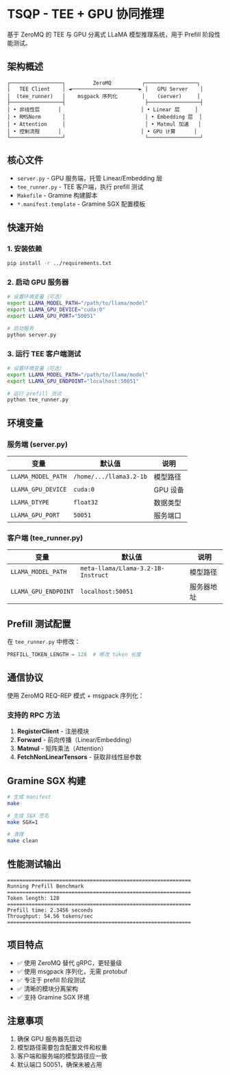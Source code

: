 # TSQP - TEE + GPU 协同推理

基于 ZeroMQ 的 TEE 与 GPU 分离式 LLaMA 模型推理系统，用于 Prefill 阶段性能测试。

## 架构概述

```
┌─────────────────┐         ZeroMQ          ┌─────────────────┐
│   TEE Client    │ ◄──────────────────────► │   GPU Server    │
│  (tee_runner)   │    msgpack 序列化        │    (server)     │
├─────────────────┤                          ├─────────────────┤
│ • 非线性层      │                          │ • Linear 层     │
│ • RMSNorm       │                          │ • Embedding 层  │
│ • Attention     │                          │ • Matmul 加速   │
│ • 控制流程      │                          │ • GPU 计算      │
└─────────────────┘                          └─────────────────┘
```

## 核心文件

- `server.py` - GPU 服务端，托管 Linear/Embedding 层
- `tee_runner.py` - TEE 客户端，执行 prefill 测试
- `Makefile` - Gramine 构建脚本
- `*.manifest.template` - Gramine SGX 配置模板

## 快速开始

### 1. 安装依赖

```bash
pip install -r ../requirements.txt
```

### 2. 启动 GPU 服务器

```bash
# 设置环境变量（可选）
export LLAMA_MODEL_PATH="/path/to/llama/model"
export LLAMA_GPU_DEVICE="cuda:0"
export LLAMA_GPU_PORT="50051"

# 启动服务
python server.py
```

### 3. 运行 TEE 客户端测试

```bash
# 设置环境变量（可选）
export LLAMA_MODEL_PATH="/path/to/llama/model"
export LLAMA_GPU_ENDPOINT="localhost:50051"

# 运行 prefill 测试
python tee_runner.py
```

## 环境变量

### 服务端 (server.py)

| 变量 | 默认值 | 说明 |
|------|--------|------|
| `LLAMA_MODEL_PATH` | `/home/.../llama3.2-1b` | 模型路径 |
| `LLAMA_GPU_DEVICE` | `cuda:0` | GPU 设备 |
| `LLAMA_DTYPE` | `float32` | 数据类型 |
| `LLAMA_GPU_PORT` | `50051` | 服务端口 |

### 客户端 (tee_runner.py)

| 变量 | 默认值 | 说明 |
|------|--------|------|
| `LLAMA_MODEL_PATH` | `meta-llama/Llama-3.2-1B-Instruct` | 模型路径 |
| `LLAMA_GPU_ENDPOINT` | `localhost:50051` | 服务器地址 |

## Prefill 测试配置

在 `tee_runner.py` 中修改：

```python
PREFILL_TOKEN_LENGTH = 128  # 修改 token 长度
```

## 通信协议

使用 ZeroMQ REQ-REP 模式 + msgpack 序列化：

### 支持的 RPC 方法

1. **RegisterClient** - 注册模块
2. **Forward** - 前向传播（Linear/Embedding）
3. **Matmul** - 矩阵乘法（Attention）
4. **FetchNonLinearTensors** - 获取非线性层参数

## Gramine SGX 构建

```bash
# 生成 manifest
make

# 生成 SGX 签名
make SGX=1

# 清理
make clean
```

## 性能测试输出

```
============================================================
Running Prefill Benchmark
============================================================
Token length: 128
============================================================
Prefill time: 2.3456 seconds
Throughput: 54.56 tokens/sec
============================================================
```

## 项目特点

- ✅ 使用 ZeroMQ 替代 gRPC，更轻量级
- ✅ 使用 msgpack 序列化，无需 protobuf
- ✅ 专注于 prefill 阶段测试
- ✅ 清晰的模块分离架构
- ✅ 支持 Gramine SGX 环境

## 注意事项

1. 确保 GPU 服务器先启动
2. 模型路径需要包含配置文件和权重
3. 客户端和服务端的模型路径应一致
4. 默认端口 50051，确保未被占用
